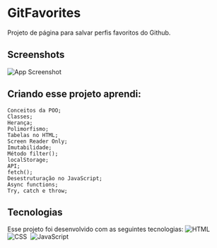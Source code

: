 # GitFavorites

Projeto de página para salvar perfis favoritos do Github.




## Screenshots

![App Screenshot](https://i.imgur.com/vMR7Hyo.png)


## Criando esse projeto aprendi:
    Conceitos da POO;
    Classes;
    Herança;
    Polimorfismo;
    Tabelas no HTML;
    Screen Reader Only;
    Imutabilidade;
    Método filter();
    localStorage;
    API;    
    fetch();
    Desestruturação no JavaScript;
    Async functions;
    Try, catch e throw;


## Tecnologias

Esse projeto foi desenvolvido com as seguintes tecnologias:
![HTML](https://img.shields.io/badge/-HTML-05122A?style=flat&logo=HTML5)&nbsp;
![CSS](https://img.shields.io/badge/-CSS-05122A?style=flat&logo=CSS3&logoColor=1572B6)&nbsp;
![JavaScript](https://img.shields.io/badge/-JavaScript-05122A?style=flat&logo=javascript)&nbsp;

